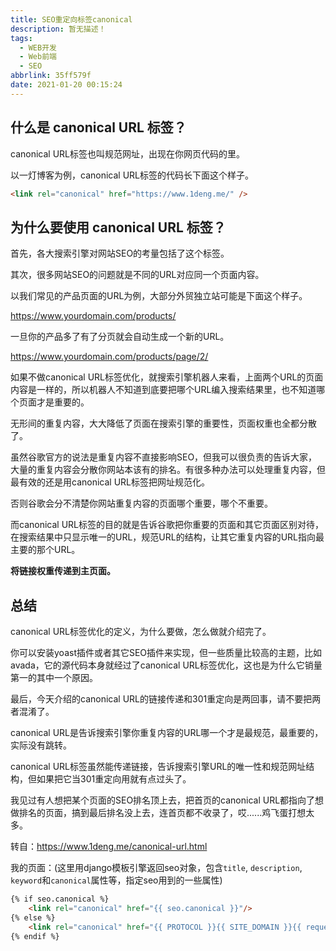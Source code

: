 ```yaml
---
title: SEO重定向标签canonical
description: 暂无描述！
tags:
  - WEB开发
  - Web前端
  - SEO
abbrlink: 35ff579f
date: 2021-01-20 00:15:24
---
```




## 什么是 canonical URL 标签？

canonical URL标签也叫规范网址，出现在你网页代码的<head>里。

以一灯博客为例，canonical URL标签的代码长下面这个样子。

```html
<link rel="canonical" href="https://www.1deng.me/" />
```



## 为什么要使用 canonical URL 标签？

首先，各大搜索引擎对网站SEO的考量包括了这个标签。

其次，很多网站SEO的问题就是不同的URL对应同一个页面内容。

以我们常见的产品页面的URL为例，大部分外贸独立站可能是下面这个样子。

https://www.yourdomain.com/products/

一旦你的产品多了有了分页就会自动生成一个新的URL。

https://www.yourdomain.com/products/page/2/

如果不做canonical URL标签优化，就搜索引擎机器人来看，上面两个URL的页面内容是一样的，所以机器人不知道到底要把哪个URL编入搜索结果里，也不知道哪个页面才是重要的。

无形间的重复内容，大大降低了页面在搜索引擎的重要性，页面权重也全都分散了。

虽然谷歌官方的说法是重复内容不直接影响SEO，但我可以很负责的告诉大家，大量的重复内容会分散你网站本该有的排名。有很多种办法可以处理重复内容，但最有效的还是用canonical URL标签把网址规范化。

否则谷歌会分不清楚你网站重复内容的页面哪个重要，哪个不重要。

而canonical URL标签的目的就是告诉谷歌把你重要的页面和其它页面区别对待，在搜索结果中只显示唯一的URL，规范URL的结构，让其它重复内容的URL指向最主要的那个URL。

**将链接权重传递到主页面。**



## 总结

canonical URL标签优化的定义，为什么要做，怎么做就介绍完了。

你可以安装yoast插件或者其它SEO插件来实现，但一些质量比较高的主题，比如avada，它的源代码本身就经过了canonical URL标签优化，这也是为什么它销量第一的其中一个原因。

最后，今天介绍的canonical URL的链接传递和301重定向是两回事，请不要把两者混淆了。

canonical URL是告诉搜索引擎你重复内容的URL哪一个才是最规范，最重要的，实际没有跳转。

canonical URL标签虽然能传递链接，告诉搜索引擎URL的唯一性和规范网址结构，但如果把它当301重定向用就有点过头了。

我见过有人想把某个页面的SEO排名顶上去，把首页的canonical URL都指向了想做排名的页面，搞到最后排名没上去，连首页都不收录了，哎......鸡飞蛋打想太多。



转自：https://www.1deng.me/canonical-url.html





我的页面：(这里用django模板引擎返回seo对象，包含`title`, `description`, `keyword`和`canonical`属性等，指定seo用到的一些属性)

```html
{% if seo.canonical %}
	<link rel="canonical" href="{{ seo.canonical }}"/>
{% else %}
	<link rel="canonical" href="{{ PROTOCOL }}{{ SITE_DOMAIN }}{{ request.path }}"/>
{% endif %}
```

